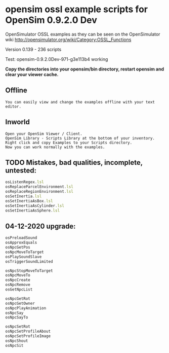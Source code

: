 # opensim ossl example scripts for OpenSim 0.9.2.0 Dev

OpenSimulator OSSL examples as they can be seen on the OpenSimulator wiki http://opensimulator.org/wiki/Category:OSSL_Functions

Version 0.139 - 236 scripts

Test: opensim-0.9.2.0Dev-971-g3e113b4 working

**Copy the directories into your opensim/bin directory, restart opensim and clear your viewer cache.**

## Offline
    You can easily view and change the examples offline with your text editor.

## Inworld
    Open your OpenSim Viewer / Client.
    OpenSim Library - Scripts Library at the bottom of your inventory.
    Right click and copy Examples to your Scripts directory.
    Now you can work normally with the examples.

## TODO Mistakes, bad qualities, incomplete, untested:

```javascript
osListenRegex.lsl
osReplaceParcelEnvironment.lsl
osReplaceRegionEnvironment.lsl
osSetInertia.lsl
osSetInertiaAsBox.lsl
osSetInertiaAsCylinder.lsl
osSetInertiaAsSphere.lsl
```
## 04-12-2020 upgrade:
```javascript
osPreloadSound
osApproxEquals
osNpcGetPos
osNpcMoveToTarget‎
osPlaySoundSlave
osTriggerSoundLimited

osNpcStopMoveToTarget
osNpcMoveTo
osNpcCreate
osNpcRemove
osGetNpcList‎

osNpcGetRot
osNpcGetOwner
osNpcPlayAnimation‎
osNpcSay
osNpcSayTo

osNpcSetRot
osNpcSetProfileAbout
osNpcSetProfileImage
osNpcShout
osNpcSit
```
